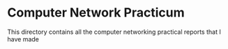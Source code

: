 # Computer Network Practicum

This directory contains all the computer networking practical reports that I have made
